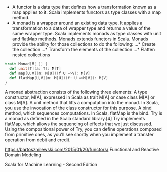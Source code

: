 
* A functor is a data type that defines how a transformation known as a map applies to it. Scala implements functors as type classes with a map method.
* A monad is a wrapper around an existing data type. It applies a transformation to a data of wrapper type and returns a value of the same wrapper type. Scala implements monads as type classes with unit and flatMap methods. Monads extends functors in Scala.
Monads provide the ability for those collections to do the following:
...* Create the collection
...* Transform the elements of the collection
...* Flatten nested collections
```scala
trait Monad[M[_]] {  
  def unit[T](a: T): M[T]     
  def map[U,V](m: M[U])(f U =>V): M[V]                
  def flatMap[U,V](m: M[U])(f: U =>M[V]): M[V]
}
```
A monad abstraction consists of the following three elements:                                                   A type constructor, M[A], expressed in Scala as trait M[A] or case class M[A] or class M[A].                                                   A unit method that lifts a computation into the monad. In Scala, you use the invocation of the class constructor for this purpose.                                                   A bind method, which sequences computations. In Scala, flatMap is the bind.
Try is a monad as defined in the Scala standard library.[4] Try implements flatMap, which allows the sequencing of effects that we just discussed. Using the compositional power of Try, you can define operations composed from primitive ones, as you’ll see shortly when you implement a transfer operation from debit and credit.


https://bartoszmilewski.com/2015/01/20/functors/
Functional and Reactive Domain Modeling

Scala for Machine Learning - Second Edition

